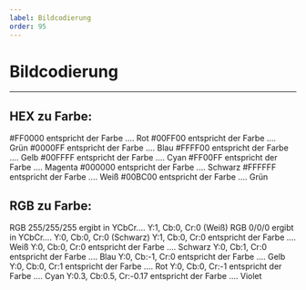```yaml
---
label: Bildcodierung
order: 95
---
```


# Bildcodierung

---

## HEX zu Farbe:

#FF0000 entspricht der Farbe .... Rot
#00FF00 entspricht der Farbe .... Grün
#0000FF entspricht der Farbe .... Blau
#FFFF00 entspricht der Farbe .... Gelb
#00FFFF entspricht der Farbe .... Cyan
#FF00FF entspricht der Farbe .... Magenta
#000000 entspricht der Farbe .... Schwarz
#FFFFFF entspricht der Farbe .... Weiß
#00BC00 entspricht der Farbe .... Grün 


## RGB zu Farbe:


RGB 255/255/255 ergibt in YCbCr.... Y:1, Cb:0, Cr:0 (Weiß)
RGB 0/0/0 ergibt in YCbCr.... Y:0, Cb:0, Cr:0 (Schwarz)
Y:1, Cb:0, Cr:0 entspricht der Farbe .... Weiß
Y:0, Cb:0, Cr:0 entspricht der Farbe .... Schwarz
Y:0, Cb:1, Cr:0 entspricht der Farbe .... Blau
Y:0, Cb:-1, Cr:0 entspricht der Farbe .... Gelb
Y:0, Cb:0, Cr:1 entspricht der Farbe .... Rot
Y:0, Cb:0, Cr:-1 entspricht der Farbe .... Cyan
Y:0.3, Cb:0.5, Cr:-0.17 entspricht der Farbe .... Violet